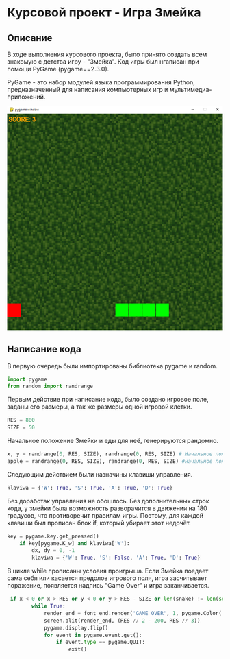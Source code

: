 # Курсовой проект - Игра Змейка
## Описание

В ходе выполнения курсового проекта, было принято создать всем знакомую с детства игру - "Змейка". Код игры был нгаписан при помощи PyGame (pygame==2.3.0). 

PyGame - это набор модулей языка программирования Python, предназначенный для написания компьютерных игр и мультимедиа-приложений.

![screen](https://github.com/SergeiGlavinski/DZ/blob/main/%D0%91%D0%B5%D0%B7%D1%8B%D0%BC%D1%8F%D0%BD%D0%BD%D1%8B%D0%B9.png)

## Написание кода

В первую очередь были импортированы библиотека pygame и random.
```python
import pygame
from random import randrange
```

Первым действие при написание кода, было создано игровое поле, заданы его размеры, а так же размеры одной игровой клетки. 
```python
RES = 800
SIZE = 50
```

Начальное положение Змейки и еды для неё, генерируются рандомно.
```python
x, y = randrange(0, RES, SIZE), randrange(0, RES, SIZE) # Начальное положение змейки
apple = randrange(0, RES, SIZE), randrange(0, RES, SIZE) #начальное положение яблока
```

Следующим действием были назначины клавиши управления. 
```python
klaviwa = {'W': True, 'S': True, 'A': True, 'D': True}
```

Без доработак управления не обошлось. Без дополнительных строк кода, у змейки была возможность разворачится в движении на 180 градусов, что противоречит правилам игры. Поэтому, для каждой клавиши был прописан блок if, который убирает этот недочёт.
```python
key = pygame.key.get_pressed()
    if key[pygame.K_w] and klaviwa['W']:
        dx, dy = 0, -1
        klaviwa = {'W': True, 'S': False, 'A': True, 'D': True}
```

В цикле while прописаны условия проигрыша. Если Змейка поедает сама себя или касается предолов игрового поля, игра засчитывает поражение, появляется надпись "Game Over" и игра заканчивается.
```python
 if x < 0 or x > RES or y < 0 or y > RES - SIZE or len(snake) != len(set(snake)):
        while True:
            render_end = font_end.render('GAME OVER', 1, pygame.Color('orange'))
            screen.blit(render_end, (RES // 2 - 200, RES // 3))
            pygame.display.flip()
            for event in pygame.event.get():
                if event.type == pygame.QUIT:
                    exit()
```
